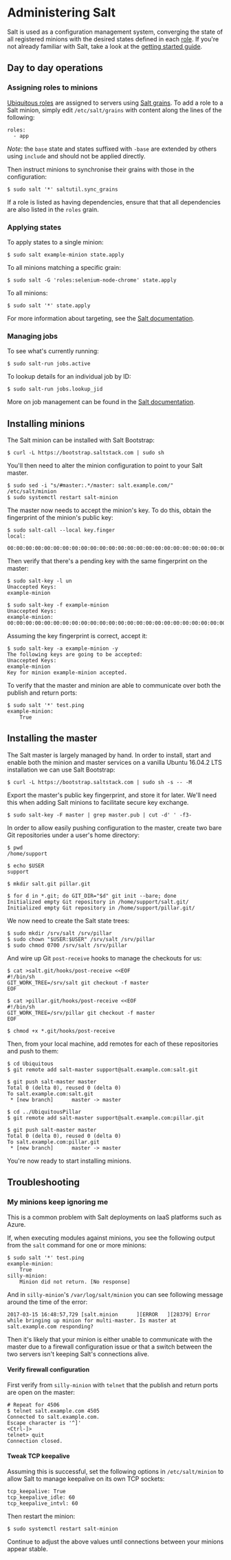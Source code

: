 # Administering Salt

Salt is used as a configuration management system, converging the state of all registered minions with the desired states defined in each [role](../roles.md). If you're not already familiar with Salt, take a look at the [getting started guide](https://docs.saltstack.com/en/getstarted/).

## Day to day operations

### Assigning roles to minions

[Ubiquitous roles](../roles.md) are assigned to servers using [Salt grains](https://docs.saltstack.com/en/latest/topics/grains/). To add a role to a Salt minion, simply edit `/etc/salt/grains` with content along the lines of the following:

```
roles:
  - app
```

*Note:* the `base` state and states suffixed with `-base` are extended by others using `include` and should not be applied directly.

Then instruct minions to synchronise their grains with those in the configuration:

```
$ sudo salt '*' saltutil.sync_grains
```

If a role is listed as having dependencies, ensure that that all dependencies are also listed in the `roles` grain.

### Applying states

To apply states to a single minion:

```
$ sudo salt example-minion state.apply
```

To all minions matching a specific grain:

```
$ sudo salt -G 'roles:selenium-node-chrome' state.apply
```

To all minions:

```
$ sudo salt '*' state.apply
```

For more information about targeting, see the [Salt documentation](https://docs.saltstack.com/en/latest/topics/targeting/).

### Managing jobs

To see what's currently running:

```
$ sudo salt-run jobs.active
```

To lookup details for an individual job by ID:

```
$ sudo salt-run jobs.lookup_jid
```

More on job management can be found in the [Salt documentation](https://docs.saltstack.com/en/latest/topics/jobs/).

## Installing minions

The Salt minion can be installed with Salt Bootstrap:

```
$ curl -L https://bootstrap.saltstack.com | sudo sh
```

You'll then need to alter the minion configuration to point to your Salt master.

```
$ sudo sed -i "s/#master:.*/master: salt.example.com/" /etc/salt/minion
$ sudo systemctl restart salt-minion
```

The master now needs to accept the minion's key. To do this, obtain the fingerprint of the minion's public key:

```
$ sudo salt-call --local key.finger
local:
    00:00:00:00:00:00:00:00:00:00:00:00:00:00:00:00:00:00:00:00:00:00:00:00:00:00:00:00:00:00:00:00
```

Then verify that there's a pending key with the same fingerprint on the master:

```
$ sudo salt-key -l un
Unaccepted Keys:
example-minion

$ sudo salt-key -f example-minion
Unaccepted Keys:
example-minion:  00:00:00:00:00:00:00:00:00:00:00:00:00:00:00:00:00:00:00:00:00:00:00:00:00:00:00:00:00:00:00:00
```

Assuming the key fingerprint is correct, accept it:

```
$ sudo salt-key -a example-minion -y
The following keys are going to be accepted:
Unaccepted Keys:
example-minion
Key for minion example-minion accepted.
```

To verify that the master and minion are able to communicate over both the publish and return ports:

```
$ sudo salt '*' test.ping
example-minion:
    True
```

## Installing the master

The Salt master is largely managed by hand. In order to install, start and enable both the minion and master services on a vanilla Ubuntu 16.04.2 LTS installation we can use Salt Bootstrap:

```
$ curl -L https://bootstrap.saltstack.com | sudo sh -s -- -M
```

Export the master's public key fingerprint, and store it for later. We'll need
this when adding Salt minions to facilitate secure key exchange.

```
$ sudo salt-key -F master | grep master.pub | cut -d' ' -f3-
```

In order to allow easily pushing configuration to the master, create two bare Git repositories under a user's home directory:

```
$ pwd
/home/support

$ echo $USER
support

$ mkdir salt.git pillar.git

$ for d in *.git; do GIT_DIR="$d" git init --bare; done
Initialized empty Git repository in /home/support/salt.git/
Initialized empty Git repository in /home/support/pillar.git/
```

We now need to create the Salt state trees:

```
$ sudo mkdir /srv/salt /srv/pillar
$ sudo chown "$USER:$USER" /srv/salt /srv/pillar
$ sudo chmod 0700 /srv/salt /srv/pillar
```

And wire up Git `post-receive` hooks to manage the checkouts for us:

```
$ cat >salt.git/hooks/post-receive <<EOF
#!/bin/sh
GIT_WORK_TREE=/srv/salt git checkout -f master
EOF

$ cat >pillar.git/hooks/post-receive <<EOF
#!/bin/sh
GIT_WORK_TREE=/srv/pillar git checkout -f master
EOF

$ chmod +x *.git/hooks/post-receive
```

Then, from your local machine, add remotes for each of these repositories and push to them:

```
$ cd Ubiquitous
$ git remote add salt-master support@salt.example.com:salt.git

$ git push salt-master master
Total 0 (delta 0), reused 0 (delta 0)
To salt.example.com:salt.git
 * [new branch]      master -> master

$ cd ../UbiquitousPillar
$ git remote add salt-master support@salt.example.com:pillar.git

$ git push salt-master master
Total 0 (delta 0), reused 0 (delta 0)
To salt.example.com:pillar.git
 * [new branch]      master -> master
```

You're now ready to start installing minions.

## Troubleshooting

### My minions keep ignoring me

This is a common problem with Salt deployments on IaaS platforms such as Azure.

If, when executing modules against minions, you see the following output from the `salt` command for one or more minions:

```
$ sudo salt '*' test.ping
example-minion:
    True
silly-minion:
    Minion did not return. [No response]
```

And in `silly-minion`'s `/var/log/salt/minion` you can see following message around the time of the error:

```
2017-03-15 16:48:57,729 [salt.minion      ][ERROR   ][28379] Error while bringing up minion for multi-master. Is master at salt.example.com responding?
```

Then it's likely that your minion is either unable to communicate with the master due to a firewall configuration issue or that a switch between the two servers isn't keeping Salt's connections alive.

#### Verify firewall configuration

First verify from `silly-minion` with `telnet` that the publish and return ports are open on the master:

```
# Repeat for 4506
$ telnet salt.example.com 4505
Connected to salt.example.com.
Escape character is '^]'
<Ctrl-]>
telnet> quit
Connection closed.
```

#### Tweak TCP keepalive

Assuming this is successful, set the following options in `/etc/salt/minion` to allow Salt to manage keepalive on its own TCP sockets:

```
tcp_keepalive: True
tcp_keepalive_idle: 60
tcp_keepalive_intvl: 60
```

Then restart the minion:

```
$ sudo systemctl restart salt-minion
```

Continue to adjust the above values until connections between your minions appear stable.
